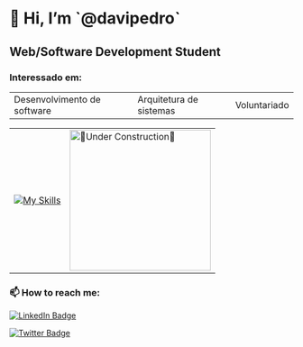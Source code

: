 <h1>👋 Hi, I’m `@davipedro`</h1>

<h2>Web/Software Development Student</h2>

<h3>Interessado em:</h3>
<table>
  <tr>
    <td>
      Desenvolvimento de software
    </td>
    <td>
      Arquitetura de sistemas
    </td>
    <td>
      Voluntariado
    </td>
  </tr>
</table>

<table>
  <tr>
    <td align="right">
      <a href="https://skillicons.dev">
        <img src="https://skillicons.dev/icons?i=java,spring,maven,idea,js,react,html,css,vscode,mysql,postgres,postman,docker,git,bash,aws&theme=dark&perline=4" alt="My Skills" />
      </a>
    </td>
    <td>
      <a>
        <img src="https://github.com/davipedro/davipedro/assets/131397328/e50231b9-6899-4c03-8d34-e5b871df7c8f" alt="🚧Under Construction🚧" style="width: 250px;" />
      </a>
    </td>
  </tr>
</table>

<h3>📫 How to reach me:</h3>
<div>
  <p>
    <a href="https://www.linkedin.com/in/davipedros/"/>
    <img src="https://img.shields.io/badge/LinkedIn-0077B5?style=for-the-badge&logo=linkedin&logoColor=white" alt="LinkedIn Badge" />
  </p>
  <p>
    <a href="https://x.com/davi_pedros"/>
    <img src="https://img.shields.io/badge/Twitter/x-14171A?style=for-the-badge&logo=x&logoColor=white" alt="Twitter Badge" />
  </p>
</div>

<!---
davipedro/davipedro is a ✨ special ✨ repository because its `README.md` (this file) appears on your GitHub profile.
You can click the Preview link to take a look at your changes.
--->
